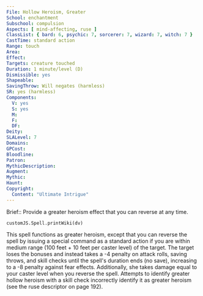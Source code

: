```yaml
---
File: Hollow Heroism, Greater
School: enchantment
Subschool: compulsion
Aspects: [ mind-affecting, ruse ]
ClassList: { bard: 6, psychic: 7, sorcerer: 7, wizard: 7, witch: 7 }
CastTime: standard action
Range: touch
Area: 
Effect: 
Targets: creature touched
Duration: 1 minute/level (D)
Dismissible: yes
Shapeable: 
SavingThrow: Will negates (harmless)
SR: yes (harmless)
Components:
  V: yes
  S: yes
  M: 
  F: 
  DF: 
Deity: 
SLALevel: 7
Domains: 
GPCost: 
Bloodline: 
Patron: 
MythicDescription: 
Augment: 
Mythic: 
Haunt: 
Copyright:
  Content: "Ultimate Intrigue"
---
```

Brief:: Provide a greater heroism effect that you can reverse at any time.

```dataviewjs
customJS.Spell.printWiki(dv)
```

This spell functions as greater heroism, except that you can reverse the spell by issuing a special command as a standard action if you are within medium range (100 feet + 10 feet per caster level) of the target. The target loses the bonuses and instead takes a -4 penalty on attack rolls, saving throws, and skill checks until the spell's duration ends (no save), increasing to a -8 penalty against fear effects. Additionally, she takes damage equal to your caster level when you reverse the spell.  Attempts to identify greater hollow heroism with a skill check incorrectly identify it as greater heroism (see the ruse descriptor on page 192).
